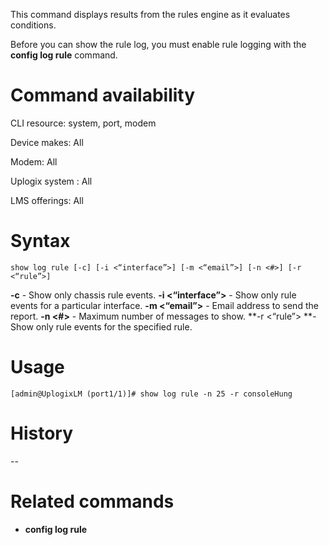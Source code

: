 <!-- 5.4 -->

This command displays results from the rules engine as it evaluates conditions. 

Before you can show the rule log, you must enable rule logging with the **config log rule** command.

# Command availability 

CLI resource: system, port, modem

Device makes: All

Modem: All

Uplogix system : All

LMS offerings: All

# Syntax 

```
show log rule [-c] [-i <“interface”>] [-m <“email”>] [-n <#>] [-r <“rule”>]
```
**-c** - Show only chassis rule events.
**-i <“interface”>** - Show only rule events for a particular interface.
**-m <“email”>** - Email address to send the report.
**-n <#>** - Maximum number of messages to show.
**-r <“rule”> **- Show only rule events for the specified rule.

# Usage 

```
[admin@UplogixLM (port1/1)]# show log rule -n 25 -r consoleHung
```
# History 
--

# Related commands 

- **config log rule**

